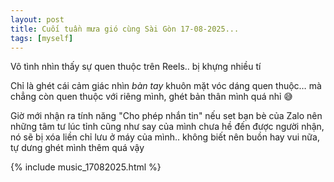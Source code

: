 ```yaml
---
layout: post
title: Cuối tuần mưa gió cùng Sài Gòn 17-08-2025...
tags: [myself]
---
```

Vô tình nhìn thấy sự quen thuộc trên Reels.. bị khựng nhiều tí

Chỉ là ghét cái cảm giác nhìn *bàn tay* khuôn mặt vóc dáng quen thuộc… mà chẳng còn quen thuộc với riêng mình, ghét bản thân mình quá nhỉ 😅

Giờ mới nhận ra tính năng "Cho phép nhắn tin" nếu set bạn bè của Zalo nên những tâm tư lúc tỉnh cũng như say của mình chưa hề đến được người nhận, nó sẽ bị xóa liền chỉ lưu ở máy của mình.. không biết nên buồn hay vui nữa, tự dưng ghét mình thêm quá vậy

{% include music_17082025.html %}